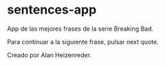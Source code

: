 # sentences-app

App de las mejores frases de la serie Breaking Bad.

Para continuar a la siguiente frase, pulsar next quote.

Creado por Alan Heizenreder.
